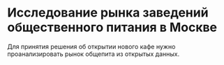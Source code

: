 # Исследование рынка заведений общественного питания в Москве

Для принятия решения об открытии нового кафе нужно проанализировать рынок общепита из открытых данных.